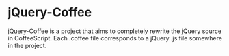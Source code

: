 # jQuery-Coffee

jQuery-Coffee is a project that aims to completely rewrite the jQuery source in CoffeeScript. Each .coffee file corresponds to a jQuery .js file somewhere in the project.
